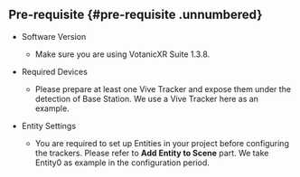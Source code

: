 ## Pre-requisite {#pre-requisite .unnumbered}

-   Software Version

    -   Make sure you are using VotanicXR Suite 1.3.8.

-   Required Devices

    -   Please prepare at least one Vive Tracker and expose them under the detection of Base Station. We use a Vive Tracker here as an example.

-   Entity Settings

    -   You are required to set up Entities in your project before configuring the trackers. Please refer to **Add Entity to Scene** part. We take Entity0 as example in the configuration period.